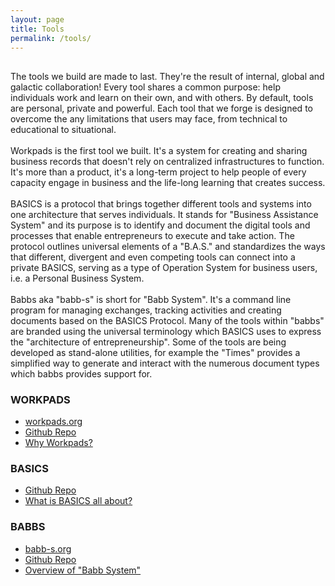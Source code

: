 ```yaml
---
layout: page
title: Tools
permalink: /tools/
---
```


<div class="home-columns">
  <div class="column-left">
<div class="home">
<h2></h2>
 The tools we build are made to last. They're the result of internal, global and galactic collaboration! Every tool shares a common purpose: help individuals work and learn on their own, and with others. By default, tools are personal, private and powerful. Each tool that we forge is designed to overcome the any limitations that users may face, from technical to educational to situational.
 <br><br>
Workpads is the first tool we built. It's a system for creating and sharing business records that doesn't rely on centralized infrastructures to function. It's more than a product, it's a long-term project to help people of every capacity engage in business and the life-long learning that creates success. 
<br><br>
BASICS is a protocol that brings together different tools and systems into one architecture that serves individuals. It stands for "Business Assistance System" and its purpose is to identify and document the digital tools and processes that enable entrepreneurs to execute and take action. The protocol outlines universal elements of a "B.A.S." and standardizes the ways that different, divergent and even competing tools can connect into a private BASICS, serving as a type of Operation System for business users, i.e. a Personal Business System.
<br><br>
Babbs aka "babb-s" is short for "Babb System". It's a command line program for managing exchanges, tracking activities and creating documents based on the BASICS Protocol. Many of the tools within "babbs" are branded using the universal terminology which BASICS uses to express the "architecture of entrepreneurship". Some of the tools are being developed as stand-alone utilities, for example the "Times" provides a simplified way to generate and interact with the numerous document types which babbs provides support for.
</div>
</div>


 <div class="column-right">
<h3>WORKPADS</h3>
<ul>
    <li>
      <a href="https://workpads.org">workpads.org</a></li>
    <li>
          <a href="https://github.com/babbltd/workpads.app">Github Repo</a></li>
    <li>
      <a href="https://www.babb.tel/why-workpads">Why Workpads?</a></li>
</ul>
<h3>BASICS</h3>
<ul>
    <li>
      <a href="https://github.com/babbltd/basics">Github Repo</a></li>
    <li>
      <a href="https://www.babb.tel/what-is-basics">What is BASICS all about?</a></li>
</ul>
<h3>BABBS</h3>
<ul>
    <li>
      <a href="https://babb-s.org">babb-s.org</a></li>
    <li>
      <a href="https://github.com/babbltd/babbs">Github Repo</a></li>
    <li>
      <a href="https://babb.tel/babbs">Overview of "Babb System"</a></li>
</ul>
  </div>
</div>